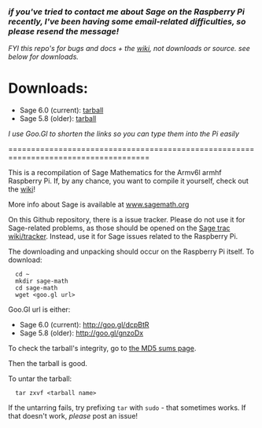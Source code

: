 ### *if you've tried to contact me about Sage on the Raspberry Pi recently, I've been having some email-related difficulties, so please resend the message!* 
*FYI this repo's for bugs and docs + the [wiki](http://github.com/ArchimedesPi/SageMathematics-raspi/wiki/), not downloads or source. see below for downloads.*

Downloads:
===========
  * Sage 6.0 (current): [tarball](http://goo.gl/dcpBtR)
  * Sage 5.8 (older): [tarball](http://goo.gl/gnzoDx)

*I use Goo.Gl to shorten the links so you can type them into the Pi _easily_*


=====================================================================================

This is a recompilation of Sage Mathematics for the Armv6l armhf Raspberry Pi.
If, by any chance, you want to compile it yourself, check out the [wiki](http://github.com/ArchimedesPi/SageMathematics-raspi/wiki/)!


More info about Sage is available at www.sagemath.org

On this Github repository, there is a issue tracker.
Please do not use it for Sage-related problems, as those should be opened on the [Sage trac wiki/tracker](http://trac.sagemath.org).
Instead, use it for Sage issues related to the Raspberry Pi.

The downloading and unpacking should occur on the Raspberry Pi itself.
To download:

````
  cd ~
  mkdir sage-math
  cd sage-math
  wget <goo.gl url>
````  
Goo.Gl url is either:

  * Sage 6.0 (current): http://goo.gl/dcpBtR
  * Sage 5.8 (older): http://goo.gl/gnzoDx

To check the tarball's integrity, go to [the MD5 sums page](Md5Hashes.md).

Then the tarball is good.

To untar the tarball:

````
  tar zxvf <tarball name>
````

If the untarring fails, try prefixing `tar` with `sudo` - that sometimes works.
If that doesn't work, *please* post an issue!



